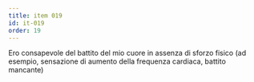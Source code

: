 ```yaml
---
title: item 019
id: it-019
order: 19
---
```

Ero consapevole del battito del mio cuore in assenza di sforzo fisico (ad esempio, sensazione di aumento della frequenza cardiaca, battito mancante)